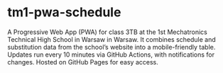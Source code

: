 # tm1-pwa-schedule
A Progressive Web App (PWA) for class 3TB at the 1st Mechatronics Technical High School in Warsaw in Warsaw. It combines schedule and substitution data from the school’s website into a mobile-friendly table. Updates run every 10 minutes via GitHub Actions, with notifications for changes. Hosted on GitHub Pages for easy access.
